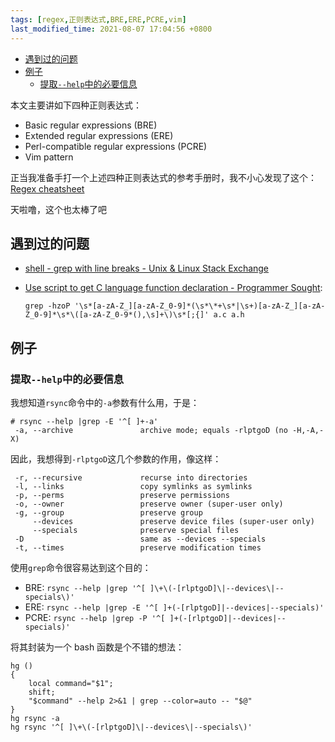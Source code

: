 ```yaml
---
tags: [regex,正则表达式,BRE,ERE,PCRE,vim]
last_modified_time: 2021-08-07 17:04:56 +0800
---
```



<p id="markdown-toc"></p>
<!-- vim-markdown-toc GFM -->

* [遇到过的问题](#遇到过的问题)
* [例子](#例子)
  * [提取`--help`中的必要信息](#提取--help中的必要信息)

<!-- vim-markdown-toc -->

本文主要讲如下四种正则表达式：

* Basic regular expressions (BRE)
* Extended regular expressions (ERE)
* Perl-compatible regular expressions (PCRE)
* Vim pattern

正当我准备手打一个上述四种正则表达式的参考手册时，我不小心发现了这个： [Regex cheatsheet](https://remram44.github.io/regex-cheatsheet/regex.html)

天啦噜，这个也太棒了吧

## 遇到过的问题

* [shell - grep with line breaks - Unix & Linux Stack Exchange](https://unix.stackexchange.com/questions/361703/grep-with-line-breaks)
* [Use script to get C language function declaration - Programmer Sought](https://www.programmersought.com/article/39597312802/):

  ```
  grep -hzoP '\s*[a-zA-Z_][a-zA-Z_0-9]*(\s*\*+\s*|\s+)[a-zA-Z_][a-zA-Z_0-9]*\s*\([a-zA-Z_0-9*(),\s]+\)\s*[;{]' a.c a.h
  ```

## 例子

### 提取`--help`中的必要信息

我想知道`rsync`命令中的`-a`参数有什么用，于是：

```
# rsync --help |grep -E '^[ ]+-a'
 -a, --archive               archive mode; equals -rlptgoD (no -H,-A,-X)
```

因此，我想得到`-rlptgoD`这几个参数的作用，像这样：

```
 -r, --recursive             recurse into directories
 -l, --links                 copy symlinks as symlinks
 -p, --perms                 preserve permissions
 -o, --owner                 preserve owner (super-user only)
 -g, --group                 preserve group
     --devices               preserve device files (super-user only)
     --specials              preserve special files
 -D                          same as --devices --specials
 -t, --times                 preserve modification times
```

使用`grep`命令很容易达到这个目的：

* BRE: `rsync --help |grep '^[ ]\+\(-[rlptgoD]\|--devices\|--specials\)'`
* ERE: `rsync --help |grep -E '^[ ]+(-[rlptgoD]|--devices|--specials)'`
* PCRE: `rsync --help |grep -P '^[ ]+(-[rlptgoD]|--devices|--specials)'`

将其封装为一个 bash 函数是个不错的想法：

```
hg ()
{
    local command="$1";
    shift;
    "$command" --help 2>&1 | grep --color=auto -- "$@"
}
hg rsync -a
hg rsync '^[ ]\+\(-[rlptgoD]\|--devices\|--specials\)'
```

